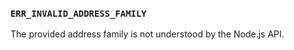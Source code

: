 ### `ERR_INVALID_ADDRESS_FAMILY`

The provided address family is not understood by the Node.js API.

<a id="ERR_INVALID_ARG_TYPE"></a>
